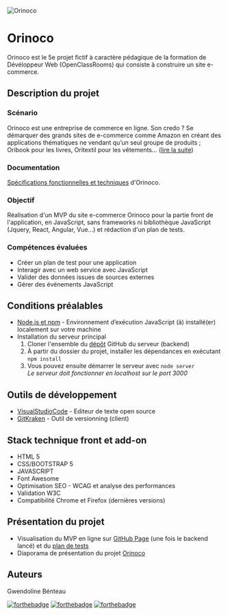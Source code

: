 ![Orinoco](https://github.com/GwendolineBENATEAU/GwendolineBenateau_5_27042021_Orinoco/blob/master/documentation/P5_ImageDePresentation_Orinoco.jpg)


# Orinoco 
Orinoco est le 5e projet fictif à caractère pédagique de la formation de Dévéloppeur Web (OpenClassRooms) qui consiste à construire un site e-commerce.

## Description du projet
### Scénario
Orinoco est une entreprise de commerce en ligne. Son credo ? Se démarquer des grands sites de e-commerce comme Amazon en créant des applications thématiques ne vendant qu’un seul groupe de produits ; Oribook pour les livres, Oritextil pour les vêtements... ([lire la suite](https://github.com/GwendolineBENATEAU/GwendolineBenateau_5_27042021_Orinoco/blob/master/documentation/P5_P%C3%A9rim%C3%A8treDuProjet_DW-OpenClassrooms.pdf))

### Documentation 
[Spécifications fonctionnelles et techniques](https://github.com/GwendolineBENATEAU/GwendolineBenateau_5_27042021_Orinoco/blob/master/documentation/P5_Spe%CC%81cificationsFonctionnelles_Orinoco.pdf) d'Orinoco.

### Objectif
Réalisation d'un MVP du site e-commerce Orinoco pour la partie front de l'application, en JavaScript, sans frameworks ni bibliothèque JavaScript (Jquery, React, Angular, Vue...) et rédaction d'un plan de tests.

### Compétences évaluées
- Créer un plan de test pour une application
- Interagir avec un web service avec JavaScript
- Valider des données issues de sources externes
- Gérer des événements JavaScript

## Conditions préalables
- [Node.js et npm](https://nodejs.org/fr/) - Environnement d’exécution JavaScript (à) installé(er) localement sur votre machine
- Installation du serveur principal 
  1. Cloner l'ensemble du [dépôt](https://github.com/OpenClassrooms-Student-Center/JWDP5) GitHub du serveur (backend)
  2. À partir du dossier du projet, installer les dépendances en exécutant ``npm install`` 
  3. Vous pouvez ensuite démarrer le serveur avec ``node server``
  <br/> _Le serveur doit fonctionner en localhost sur le port 3000_

## Outils de développement
- [VisualStudioCode](https://code.visualstudio.com/) - Editeur de texte open source
- [GitKraken](https://www.gitkraken.com/) - Outil de versionning (client)

## Stack technique front et add-on
- HTML 5
- CSS/BOOTSTRAP 5
- JAVASCRIPT
- Font Awesome 
- Optimisation SEO - WCAG et analyse des performances
- Validation W3C
- Compatibilité Chrome et Firefox (dernières versions)

## Présentation du projet
- Visualisation du MVP en ligne sur [GitHub Page](https://gwendolinebenateau.github.io/GwendolineBenateau_5_27042021_Orinoco/front_end/index.html) (une fois le backend lancé)
et du [plan de tests](https://github.com/GwendolineBENATEAU/GwendolineBenateau_5_27042021_Orinoco/blob/master/documentation/P5_PlanDeTests_Orinoco.pdf)
- Diaporama de présentation du projet [Orinoco](https://www.canva.com/design/DAEgW8uBZxs/zrjB1ezrVQds_Bx3vOoFkg/view?utm_content=DAEgW8uBZxs&utm_campaign=designshare&utm_medium=link&utm_source=sharebutton)

## Auteurs
Gwendoline Bénteau

[![forthebadge](https://img.shields.io/badge/GitHub-100000?style=for-the-badge&logo=github&logoColor=white)](https://github.com/GwendolineBENATEAU) [![forthebadge](https://img.shields.io/badge/Instagram-E4405F?style=for-the-badge&logo=instagram&logoColor=white)](https://www.instagram.com/web_doline/) [![forthebadge](https://img.shields.io/badge/LinkedIn-0077B5?style=for-the-badge&logo=linkedin&logoColor=white)](https://www.linkedin.com/in/gwendoline-benateau-18986412b/)
